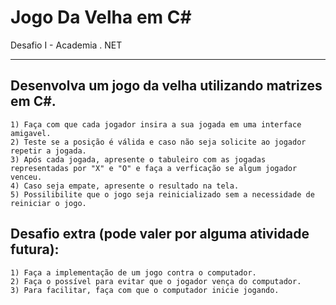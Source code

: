 # Jogo Da Velha em C#
Desafio I - Academia . NET

---

## Desenvolva um jogo da velha utilizando matrizes em C#. 

    1) Faça com que cada jogador insira a sua jogada em uma interface amigavel. 
    2) Teste se a posição é válida e caso não seja solicite ao jogador repetir a jogada. 
    3) Após cada jogada, apresente o tabuleiro com as jogadas representadas por "X" e "O" e faça a verficação se algum jogador venceu.
    4) Caso seja empate, apresente o resultado na tela. 
    5) Possilibilite que o jogo seja reinicializado sem a necessidade de reiniciar o jogo. 


## Desafio extra (pode valer por alguma atividade futura): 

    1) Faça a implementação de um jogo contra o computador. 
    2) Faça o possível para evitar que o jogador vença do computador. 
    3) Para facilitar, faça com que o computador inicie jogando.
